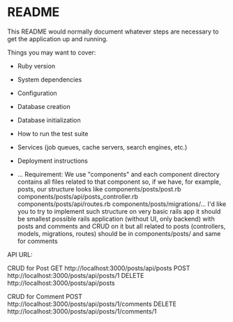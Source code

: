 # README

This README would normally document whatever steps are necessary to get the
application up and running.

Things you may want to cover:

* Ruby version

* System dependencies

* Configuration

* Database creation

* Database initialization

* How to run the test suite

* Services (job queues, cache servers, search engines, etc.)

* Deployment instructions

* ...
Requirement:
  We use "components" and each component directory contains all files related to that component so, if we have, for example, posts, our structure looks like
    components/posts/post.rb
    components/posts/api/posts_controller.rb
    components/posts/api/routes.rb
    components/posts/migrations/...
    I'd like you to try to implement such structure on very basic rails app
    it should be smallest possible rails application (without UI, only backend) with posts and comments and CRUD on it
    but all related to posts (controllers, models, migrations, routes) should be in components/posts/ and same for comments

API URL:

  CRUD for Post
  GET http://localhost:3000/posts/api/posts
  POST http://localhost:3000/posts/api/posts/1
  DELETE http://localhost:3000/posts/api/posts

  CRUD for Comment
  POST http://localhost:3000/posts/api/posts/1/comments
  DELETE http://localhost:3000/posts/api/posts/1/comments/1